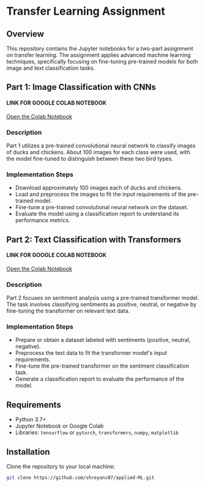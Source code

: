 # Transfer Learning Assignment

## Overview

This repository contains the Jupyter notebooks for a two-part assignment on transfer learning. The assignment applies advanced machine learning techniques, specifically focusing on fine-tuning pre-trained models for both image and text classification tasks.

## Part 1: Image Classification with CNNs

#### LINK FOR GOOGLE COLAB NOTEBOOK

[Open the Colab Notebook](https://colab.research.google.com/drive/1qyV8xf9r_2dAn6PBi7At9MdwryfTFVgK?usp=sharing)

### Description

Part 1 utilizes a pre-trained convolutional neural network to classify images of ducks and chickens. About 100 images for each class were used, with the model fine-tuned to distinguish between these two bird types.

### Implementation Steps

- Download approximately 100 images each of ducks and chickens.
- Load and preprocess the images to fit the input requirements of the pre-trained model.
- Fine-tune a pre-trained convolutional neural network on the dataset.
- Evaluate the model using a classification report to understand its performance metrics.

## Part 2: Text Classification with Transformers

#### LINK FOR GOOGLE COLAB NOTEBOOK

[Open the Colab Notebook](https://colab.research.google.com/drive/1zV-USI1U2fyeJycM1ea1Gsv_8i0C5sOd?usp=sharing)

### Description

Part 2 focuses on sentiment analysis using a pre-trained transformer model. The task involves classifying sentiments as positive, neutral, or negative by fine-tuning the transformer on relevant text data.

### Implementation Steps

- Prepare or obtain a dataset labeled with sentiments (positive, neutral, negative).
- Preprocess the text data to fit the transformer model's input requirements.
- Fine-tune the pre-trained transformer on the sentiment classification task.
- Generate a classification report to evaluate the performance of the model.

## Requirements

- Python 3.7+
- Jupyter Notebook or Google Colab
- Libraries: `tensorflow` or `pytorch`, `transformers`, `numpy`, `matplotlib`

## Installation

Clone the repository to your local machine:

```bash
git clone https://github.com/shreyanc07/applied-ML.git
```
